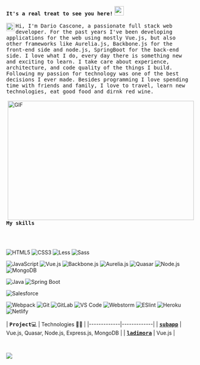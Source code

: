 <div align="left"><samp><strong>It's a real treat to see you here!</strong></samp> <img src="https://media.giphy.com/media/hvRJCLFzcasrR4ia7z/giphy.gif" width="25px"></div>
<br>
<a href="https://www.linkedin.com/in/dc3/">
  <img align="left" alt="Abhishek's LinkedIN" width="22px" src="https://raw.githubusercontent.com/peterthehan/peterthehan/master/assets/linkedin.svg" />
</a>
<div align="left">
  <samp>Hi, I'm Dario Cascone, a passionate full stack web developer. For the past  years I've been developing applications for the web using mostly Vue.js, but also other frameworks like Aurelia.js, Backbone.js for the front-end side and node.js, SpringBoot for the back-end side. 
I love what I do, every day there is something new and exciting to learn. I take care about experience, architecture, and code quality of the things I build.
Following my passion for technology was one of the best decisions I ever made.
Besides programming I love spending time with friends and family,
I love to travel, learn new technologies, eat good food and dirnk red wine.
  </samp>
  <br> <br>
  <img align="right" alt="GIF" src="https://github.com/abhisheknaiidu/abhisheknaiidu/blob/master/code.gif?raw=true" width="500" height="320" />
<p><samp><strong>My skills</strong></samp></p>
  <br><br>

![HTML5](https://img.shields.io/badge/-HTML5-%23E44D27?style=flat-square-black&logo=html5&logoColor=ffffff)
![CSS3](https://img.shields.io/badge/-CSS3-%231572B6?style=flat-square-black&logo=css3)
![Less](https://img.shields.io/badge/-Less-%231d365d?style=flat-squar-blacke&logo=less&logoColor=ffffff)
![Sass](https://img.shields.io/badge/-Sass-%23CC6699?style=flat-square-black&logo=sass&logoColor=ffffff)

![JavaScript](https://img.shields.io/badge/-JavaScript-%23F7DF1C?style=flat-square-black&logo=javascript&logoColor=000000&labelColor=%23F7DF1C&color=%23FFCE5A)
![Vue.js](https://img.shields.io/badge/-Vue.js-%232c3e50?style=flat-square-black&logo=vuedotjs)
![Backbone.js](https://img.shields.io/badge/-Backbone.js-%232c3e50?style=flat-square-black&logo=backbonedotjs&logoColor=0071B5)
![Aurelia.js](https://img.shields.io/badge/-Aurelia.js-%232c3e50?style=flat-square-black&logo=aurelia&logoColor=ED2B88)
![Quasar](https://img.shields.io/badge/-Quasar-%232c3e50?style=flat-square-black&logo=quasar&logoColor=1976D2)
![Node.js](https://img.shields.io/badge/-Node.js-%232c3e50?style=flat-square-black&logo=nodedotjs)
![MongoDB](https://img.shields.io/badge/-MongoDB-%232c3e50?style=flat-square-black&logo=mongodb&logoColor=47A248)
  
![Java](https://img.shields.io/badge/-Java-%23E44D27?style=flat-squa-blackre&logo=java&logoColor=ffffff)
![Spring Boot](https://img.shields.io/badge/-SpringBoot-%8FBC8F?style=flat-square-black&logo=springboot&logoColor=ffffff)
  
![Salesforce](https://img.shields.io/badge/-Salesforce-C0098?style=flat-square-black&logo=salesforce&logoColor=ffffff&color=00A1E0)

![Webpack](https://img.shields.io/badge/-Webpack-%232C3A42?style=flat-square-black&logo=webpack)
![Git](https://img.shields.io/badge/-Git-%23F05032?style=flat-square-black&logo=git&logoColor=%23ffffff)
![GitLab](https://img.shields.io/badge/-GitLab-FCA121?style=flat-square-black&logo=gitlab)
![VS Code](https://img.shields.io/badge/-VSCode-%23007ACC?style=flat-square-black&logo=visual-studio-code)
![Webstorm](https://img.shields.io/badge/-Webstorm-i6969?style=flat-square-black&logo=webstorm&color=000000)
![ESlint](https://img.shields.io/badge/-ESLint-%234B32C3?style=flat-square-black&logo=eslint)
![Heroku](https://img.shields.io/badge/-Heroku-C0098?style=flat-square-black&logo=heroku&logoColor=ffffff&color=430098)
![Netlify](https://img.shields.io/badge/-Netlify-%2300C7B7?style=flat-square-black&logo=netlify&logoColor=ffffff)
 <br> <br>
|      <samp><strong>Project</strong></samp>💻   |   Technologies 🧑‍💻 |
|-------------|-------------|
| [**<samp><strong>subapp</strong></samp>**](https://www.subapp.it) | Vue.js, Quasar, Node.js, Express.js, MongoDB |
| [**<samp><strong>ladimora</strong></samp>**](https://www.casadiriposoladimora.com) | Vue.js |

 <br>
  
![](https://visitor-badge.glitch.me/badge?page_id=DarioCasc.DarioCasc)
<div>


